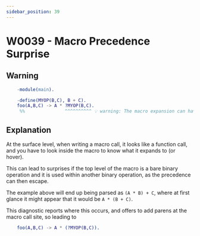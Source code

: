 ```yaml
---
sidebar_position: 39
---
```


# W0039 - Macro Precedence Surprise

## Warning

```erlang
    -module(main).

    -define(MYOP(B,C), B + C).
    foo(A,B,C) -> A * ?MYOP(B,C).
     %%               ^^^^^^^^^^ 💡 warning: The macro expansion can have unexpected precedence here
```

## Explanation

At the surface level, when writing a macro call, it looks like a
function call, and you have to look inside the macro to know what it
expands to (or hover).

This can lead to surprises if the top level of the macro is a bare
binary operation and it is used within another binary operation, as
the precedence can then escape.

The example above will end up being parsed as `(A * B) + C`, where at
first glance it might appear that it would be `A * (B + C)`.

This diagnostic reports where this occurs, and offers to add parens at
the macro call site, so leading to

```erlang
    foo(A,B,C) -> A * (?MYOP(B,C)).
```
